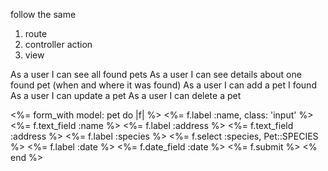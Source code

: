 follow the same

1. route
2. controller action
3. view


As a user I can see all found pets
As a user I can see details about one found pet (when and where it was found)
As a user I can add a pet I found
As a user I can update a pet
As a user I can delete a pet

<%= form_with model: pet do |f| %>
  <%= f.label :name, class: 'input' %>
  <%= f.text_field :name %>
  <%= f.label :address %>
  <%= f.text_field :address %>
  <%= f.label :species %>
  <%= f.select :species, Pet::SPECIES %>
  <%= f.label :date %>
  <%= f.date_field :date %>
  <%= f.submit %>
<% end %>

